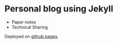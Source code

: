 # Personal blog using Jekyll

- Paper notes
- Technical Sharing

Deployed on [github pages](https://zweien.github.io/).

